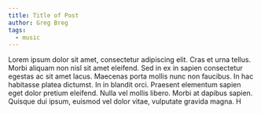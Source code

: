 ```yaml
---
title: Title of Post
author: Greg Breg
tags:
  - music
---
```


Lorem ipsum dolor sit amet, consectetur adipiscing elit. Cras et urna tellus. Morbi aliquam non nisl sit amet eleifend. Sed in ex in sapien consectetur egestas ac sit amet lacus. Maecenas porta mollis nunc non faucibus. In hac habitasse platea dictumst. In in blandit orci. Praesent elementum sapien eget dolor pretium eleifend. Nulla vel mollis libero. Morbi at dapibus sapien. Quisque dui ipsum, euismod vel dolor vitae, vulputate gravida magna. H